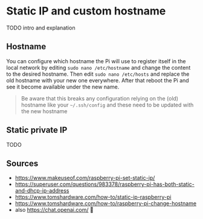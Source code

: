 # Static IP and custom hostname

TODO intro and explanation

## Hostname

You can configure which hostname the Pi will use to register itself in the local network by editing `sudo nano /etc/hostname` and change the content to the desired hostname. Then edit `sudo nano /etc/hosts` and replace the old hostname with your new one everywhere. After that reboot the Pi and see it become available under the new name.

> Be aware that this breaks any configuration relying on the (old) hostname like your `~/.ssh/config` and these need to be updated with the new hostname

## Static private IP

TODO

## Sources
- https://www.makeuseof.com/raspberry-pi-set-static-ip/
- https://superuser.com/questions/983378/raspberry-pi-has-both-static-and-dhcp-ip-address
- https://www.tomshardware.com/how-to/static-ip-raspberry-pi
- https://www.tomshardware.com/how-to/raspberry-pi-change-hostname
- also https://chat.openai.com/ :shrug: